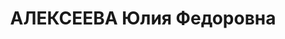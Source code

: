 ---
title: АЛЕКСЕЕВА Юлия Федоровна
description: "Род. в 1899, Тверь, русская, обр.: высшее, член ВКП(б). Проживала: Саратов,\
  \ ул. Советская, д. 27. Зам. секретаря Фрунзенского райкома ВКП(б) в Саратове. \n\
  \  Арестована 21.07.1937. Обв. в участии в антисоветской террористической организации\
  \ правых. Приговор: ВК ВС СССР, 27.11.1937 – ВМН. Расстреляна 27.11.1937, г.Москва.\
  \ \n  Реабилитирована ВК ВС СССР 25.04.1956"
---